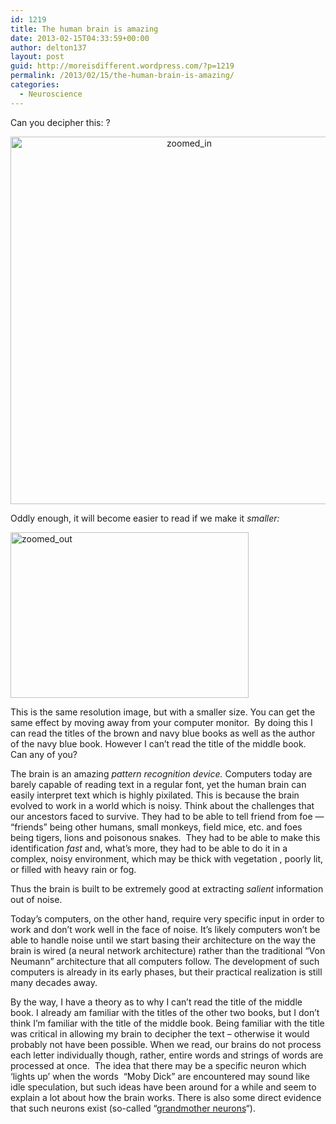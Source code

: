 ```yaml
---
id: 1219
title: The human brain is amazing
date: 2013-02-15T04:33:59+00:00
author: delton137
layout: post
guid: http://moreisdifferent.wordpress.com/?p=1219
permalink: /2013/02/15/the-human-brain-is-amazing/
categories:
  - Neuroscience
---
```

Can you decipher this: ?

<p style="text-align:center;">
  <a href="http://www.moreisdifferent.com/wp-content/uploads/2013/02/zoomed_in.png"><img class=" wp-image-1220 aligncenter" alt="zoomed_in" src="http://www.moreisdifferent.com/wp-content/uploads/2013/02/zoomed_in.png?w=283" width="556" height="588" srcset="http://www.moreisdifferent.com/wp-content/uploads/2013/02/zoomed_in.png 750w, http://www.moreisdifferent.com/wp-content/uploads/2013/02/zoomed_in-283x300.png 283w" sizes="(max-width: 556px) 100vw, 556px" /></a><!--more-->
</p>

Oddly enough, it will become easier to read if we make it _smaller:_

[<img class="alignnone size-medium wp-image-1221" alt="zoomed_out" src="http://www.moreisdifferent.com/wp-content/uploads/2013/02/zoomed_out.png?w=300" width="381" height="265" />](http://www.moreisdifferent.com/wp-content/uploads/2013/02/zoomed_out.png)

This is the same resolution image, but with a smaller size. You can get the same effect by moving away from your computer monitor.  By doing this I can read the titles of the brown and navy blue books as well as the author of the navy blue book. However I can&#8217;t read the title of the middle book.  Can any of you?

The brain is an amazing _pattern recognition device._ Computers today are barely capable of reading text in a regular font, yet the human brain can easily interpret text which is highly pixilated. This is because the brain evolved to work in a world which is noisy. Think about the challenges that our ancestors faced to survive. They had to be able to tell friend from foe &#8212; &#8220;friends&#8221; being other humans, small monkeys, field mice, etc. and foes being tigers, lions and poisonous snakes.  They had to be able to make this identification _fast_ and, what&#8217;s more, they had to be able to do it in a complex, noisy environment, which may be thick with vegetation , poorly lit, or filled with heavy rain or fog.

Thus the brain is built to be extremely good at extracting _salient_ information out of noise.

Today&#8217;s computers, on the other hand, require very specific input in order to work and don&#8217;t work well in the face of noise. It&#8217;s likely computers won&#8217;t be able to handle noise until we start basing their architecture on the way the brain is wired (a neural network architecture) rather than the traditional &#8220;Von Neumann&#8221; architecture that all computers follow. The development of such computers is already in its early phases, but their practical realization is still many decades away.

By the way, I have a theory as to why I can&#8217;t read the title of the middle book. I already am familiar with the titles of the other two books, but I don&#8217;t think I&#8217;m familiar with the title of the middle book. Being familiar with the title was critical in allowing my brain to decipher the text &#8211; otherwise it would probably not have been possible. When we read, our brains do not process each letter individually though, rather, entire words and strings of words are processed at once.  The idea that there may be a specific neuron which &#8216;lights up&#8217; when the words  &#8220;Moby Dick&#8221; are encountered may sound like idle speculation, but such ideas have been around for a while and seem to explain a lot about how the brain works. There is also some direct evidence that such neurons exist (so-called &#8220;[grandmother neurons](http://en.wikipedia.org/wiki/Grandmother_cell)&#8220;).